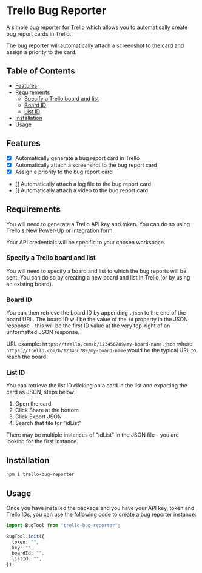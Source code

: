 # Trello Bug Reporter

A simple bug reporter for Trello which allows you to automatically create bug report cards in Trello.

The bug reporter will automatically attach a screenshot to the card and assign a priority to the card.

## Table of Contents

- [Features](#features)
- [Requirements](#requirements)
  - [Specify a Trello board and list](#specify-a-trello-board-and-list)
  - [Board ID](#board-id)
  - [List ID](#list-id)
- [Installation](#installation)
- [Usage](#usage)

## Features

- [x] Automatically generate a bug report card in Trello
- [x] Automatically attach a screenshot to the bug report card
- [x] Assign a priority to the bug report card
- [] Automatically attach a log file to the bug report card
- [] Automatically attach a video to the bug report card

## Requirements

You will need to generate a Trello API key and token. You can do so using Trello's [New Power-Up or Integration
form](https://trello.com/power-ups/admin/new).

Your API credentials will be specific to your chosen workspace.

### Specify a Trello board and list

You will need to specify a board and list to which the bug reports will be sent. You can do so by creating a new board and list in Trello (or by using an existing board).

### Board ID

You can then retrieve the board ID by appending `.json` to the end of the board URL. The board ID will be the value of the `id` property in the JSON response - this will be the first ID value at the very top-right of an unformatted JSON response.

URL example: `https://trello.com/b/123456789/my-board-name.json` where `https://trello.com/b/123456789/my-board-name` would be the typical URL to reach the board.

### List ID

You can retrieve the list ID clicking on a card in the list and exporting the card as JSON, steps below:

1. Open the card
2. Click Share at the bottom
3. Click Export JSON
4. Search that file for "idList"

There may be multiple instances of "idList" in the JSON file - you are looking for the first instance.

## Installation

```bash
npm i trello-bug-reporter
```

## Usage

Once you have installed the package and you have your API key, token and Trello IDs, you can use the following code to create a bug reporter instance:

```typescript
import BugTool from "trello-bug-reporter";

BugTool.init({
  token: "",
  key: "",
  boardId: "",
  listId: "",
});
```
